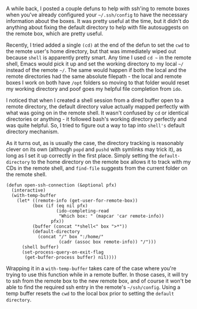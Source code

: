 A while back, I posted a couple defuns to help with ssh'ing to remote
boxes when you've already configured your `~/.ssh/config` to have the
necessary information about the boxes. It was pretty useful at the
time, but it didn't do anything about fixing the default directory to
help with file autosuggests on the remote box, which are pretty
useful.

Recently, I tried added a single `(cd)` at the end of the defun to
set the `cwd` to the remote user's home directory, but that was
immediately wiped out because `shell` is apparently pretty smart. Any
time I used `cd ~` in the remote shell, Emacs would pick it up and set
the working directory to my local `~/` instead of the remote `~/`. The
same would happen if both the local and the remote directories had the
same absolute filepath - the local and remote boxes I work on both
have `/opt` folders so moving to that folder would reset my working
directory and poof goes my helpful file completion from `ido`.

I noticed that when I created a shell session from a dired buffer open
to a remote directory, the default directory value actually mapped
perfectly with what was going on in the remote shell. It wasn't
confused by `cd` or identical directories or anything - it followed
bash's working directory perfectly and was quite helpful. So, I tried
to figure out a way to tap into `shell's` default directory mechanism.

As it turns out, as is usually the case, the directory tracking is
reasonably clever on its own (although `popd` and `pushd` with
symlinks may trick it), as long as I set it up correctly in the first
place. Simply setting the `default-directory` to the home directory on the
remote box allows it to track with my CDs in the remote shell, and
`find-file` suggests from the current folder on the remote shell.

    (defun open-ssh-connection (&optional pfx)
      (interactive)
      (with-temp-buffer
        (let* ((remote-info (get-user-for-remote-box))
              (box (if (eq nil pfx)
                       (ido-completing-read
                        "Which box: " (mapcar 'car remote-info))
                     pfx))
              (buffer (concat "*shell<" box ">*"))
              (default-directory
                (concat "/" box ":/home/"
                        (cadr (assoc box remote-info)) "/")))
          (shell buffer)
          (set-process-query-on-exit-flag
           (get-buffer-process buffer) nil))))

Wrapping it in a `with-temp-buffer` takes care of the case where
you're trying to use this function while in a remote buffer. In those
cases, it will try to ssh from the remote box to the new remote box,
and of course it won't be able to find the required ssh entry in the
remote's `~/ssh/config`. Using a temp buffer resets the `cwd` to the
local box prior to setting the `default directory`.
